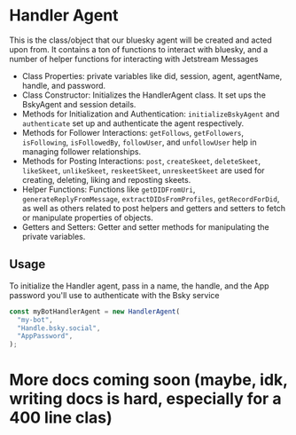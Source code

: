 # Handler Agent

This is the class/object that our bluesky agent will be created and acted upon from.
It contains a ton of functions to interact with bluesky, and a number of helper functions for interacting with Jetstream Messages

- Class Properties: private variables like did, session, agent, agentName, handle, and password.
- Class Constructor: Initializes the HandlerAgent class. It set ups the BskyAgent and session details.
- Methods for Initialization and Authentication: `initializeBskyAgent` and `authenticate` set up and authenticate the agent respectively.
- Methods for Follower Interactions: `getFollows`, `getFollowers`, `isFollowing`, `isFollowedBy`, `followUser`, and `unfollowUser` help in managing follower relationships.
- Methods for Posting Interactions: `post`, `createSkeet`, `deleteSkeet`, `likeSkeet`, `unlikeSkeet`, `reskeetSkeet`, `unreskeetSkeet` are used for creating, deleting, liking and reposting skeets.
- Helper Functions: Functions like `getDIDFromUri`, `generateReplyFromMessage`, `extractDIDsFromProfiles`, `getRecordForDid`, as well as others related to post helpers and getters and setters to fetch or manipulate properties of objects.
- Getters and Setters: Getter and setter methods for manipulating the private variables.

## Usage

To initialize the Handler agent, pass in a name, the handle, and the App password you'll use to authenticate with the Bsky service

```typescript
const myBotHandlerAgent = new HandlerAgent(
  "my-bot",
  "Handle.bsky.social",
  "AppPassword",
);
```

# More docs coming soon (maybe, idk, writing docs is hard, especially for a 400 line clas)

